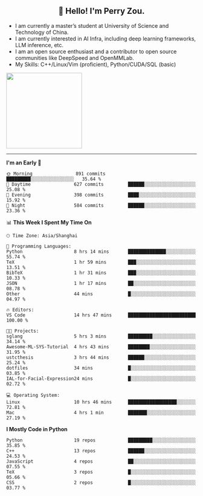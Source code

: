 <h2 align="center">👋 Hello! I'm Perry Zou.</h2>

- I am currently a master’s student at University of Science and Technology of China.
- I am currently interested in AI Infra, including deep learning frameworks, LLM inference, etc.
- I am an open source enthusiast and a contributor to open source communities like DeepSpeed and OpenMMLab.
- My Skills: C++/Linux/Vim (proficient), Python/CUDA/SQL (basic)

<img height=200 align="center" src="https://github-readme-stats.vercel.app/api?username=zonepg" />

-------

<!--START_SECTION:waka-->
**I'm an Early 🐤** 

```text
🌞 Morning                891 commits         █████████░░░░░░░░░░░░░░░░   35.64 % 
🌆 Daytime                627 commits         ██████░░░░░░░░░░░░░░░░░░░   25.08 % 
🌃 Evening                398 commits         ████░░░░░░░░░░░░░░░░░░░░░   15.92 % 
🌙 Night                  584 commits         ██████░░░░░░░░░░░░░░░░░░░   23.36 % 
```


📊 **This Week I Spent My Time On** 

```text
🕑︎ Time Zone: Asia/Shanghai

💬 Programming Languages: 
Python                   8 hrs 14 mins       ██████████████░░░░░░░░░░░   55.74 % 
TeX                      1 hr 59 mins        ███░░░░░░░░░░░░░░░░░░░░░░   13.51 % 
BibTeX                   1 hr 31 mins        ███░░░░░░░░░░░░░░░░░░░░░░   10.33 % 
JSON                     1 hr 17 mins        ██░░░░░░░░░░░░░░░░░░░░░░░   08.78 % 
Other                    44 mins             █░░░░░░░░░░░░░░░░░░░░░░░░   04.97 % 

🔥 Editors: 
VS Code                  14 hrs 47 mins      █████████████████████████   100.00 % 

🐱‍💻 Projects: 
sglang                   5 hrs 3 mins        █████████░░░░░░░░░░░░░░░░   34.14 % 
Awesome-ML-SYS-Tutorial  4 hrs 43 mins       ████████░░░░░░░░░░░░░░░░░   31.95 % 
ustcthesis               3 hrs 44 mins       ██████░░░░░░░░░░░░░░░░░░░   25.24 % 
dotfiles                 34 mins             █░░░░░░░░░░░░░░░░░░░░░░░░   03.85 % 
IAL-for-Facial-Expression24 mins             █░░░░░░░░░░░░░░░░░░░░░░░░   02.72 % 

💻 Operating System: 
Linux                    10 hrs 46 mins      ██████████████████░░░░░░░   72.81 % 
Mac                      4 hrs 1 min         ███████░░░░░░░░░░░░░░░░░░   27.19 % 
```

**I Mostly Code in Python** 

```text
Python                   19 repos            █████████░░░░░░░░░░░░░░░░   35.85 % 
C++                      13 repos            ██████░░░░░░░░░░░░░░░░░░░   24.53 % 
JavaScript               4 repos             ██░░░░░░░░░░░░░░░░░░░░░░░   07.55 % 
TeX                      3 repos             █░░░░░░░░░░░░░░░░░░░░░░░░   05.66 % 
CSS                      2 repos             █░░░░░░░░░░░░░░░░░░░░░░░░   03.77 % 
```




<!--END_SECTION:waka-->
